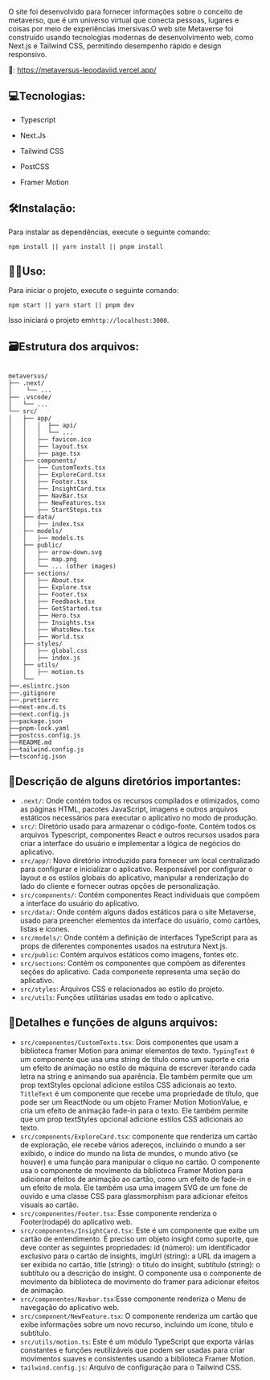 <p>O site foi desenvolvido para fornecer informações sobre o conceito de metaverso, que é um universo virtual que conecta pessoas, lugares e coisas por meio de experiências imersivas.O web site Metaverse foi construído usando tecnologias modernas de desenvolvimento web, como Next.js e Tailwind CSS, permitindo desempenho rápido e design responsivo.</p>

🔗: <a href="https://metaversus-leoodaviid.vercel.app/">https://metaversus-leoodaviid.vercel.app/</a>

## 💻Tecnologias:

- Typescript

- Next.Js

- Tailwind CSS

- PostCSS

- Framer Motion

## 🛠️Instalação:

Para instalar as dependências, execute o seguinte comando:

```
npm install || yarn install || pnpm install
```

## 🧑‍💻Uso:

Para iniciar o projeto, execute o seguinte comando:

```
npm start || yarn start || pnpm dev
```

Isso iniciará o projeto em`http://localhost:3000`.

## 🗃️Estrutura dos arquivos:

```

metaversus/
├── .next/
│    └── ...
├── .vscode/
│	└── ...
└── src/
│   ├── app/
│   │   │  ├── api/
│   │   │  └── ...
│   │   ├── favicon.ico
│   │   ├── layout.tsx
│   │   ├── page.tsx
│   ├── components/
│   │   ├── CustomTexts.tsx
│   │   ├── ExploreCard.tsx
│   │   ├── Footer.tsx
│   │   ├── InsightCard.tsx
│   │   ├── NavBar.tsx
│   │   ├── NewFeatures.tsx
│   │   ├── StartSteps.tsx
│   ├── data/
│   │   ├── index.tsx
│   ├── models/
│   │   ├── models.ts
│   ├── public/
│   │   ├── arrow-down.svg
│   │   ├── map.png
│   │   └── ... (other images)
│   ├── sections/
│   │   ├── About.tsx
│   │   ├── Explore.tsx
│   │   ├── Footer.tsx
│   │   ├── Feedback.tsx
│   │   ├── GetStarted.tsx
│   │   ├── Hero.tsx
│   │   ├── Insights.tsx
│   │   ├── WhatsNew.tsx
│   │   ├── World.tsx
│   ├── styles/
│   │   ├── global.css
│   │   ├── index.js
│   ├── utils/
│   │   ├── motion.ts
│	└──
├──.eslintrc.json
├──.gitignore
├──.prettierrc
├──next-env.d.ts
├──next.config.js
├──package.json
├──pnpm-lock.yaml
├──postcss.config.js
├──README.md
├──tailwind.config.js
├──tsconfig.json
```

## 🔑Descrição de alguns diretórios importantes:

- `.next/`: Onde contém todos os recursos compilados e otimizados, como as páginas HTML, pacotes JavaScript, imagens e outros arquivos estáticos necessários para executar o aplicativo no modo de produção.
- `src/`: Diretório usado para armazenar o código-fonte. Contém todos os arquivos Typescript, componentes React e outros recursos usados para criar a interface do usuário e implementar a lógica de negócios do aplicativo.
- `src/app/`: Novo diretório introduzido para fornecer um local centralizado para configurar e inicializar o aplicativo. Responsável por configurar o layout e os estilos globais do aplicativo, manipular a renderização do lado do cliente e fornecer outras opções de personalização.
- `src/components/`: Contém componentes React individuais que compõem a interface do usuário do aplicativo.
- `src/data/`: Onde contém alguns dados estáticos para o site Metaverse, usado para preencher elementos da interface do usuário, como cartões, listas e ícones.
- `src/models/`: Onde contém a definição de interfaces TypeScript para as props de diferentes componentes usados na estrutura Next.js.
- `src/public`: Contém arquivos estáticos como imagens, fontes etc.
- `src/sections`: Contém os componentes que compõem as diferentes seções do aplicativo. Cada componente representa uma seção do aplicativo.
- `src/styles`: Arquivos CSS e relacionados ao estilo do projeto.
- `src/utils`: Funções utilitárias usadas em todo o aplicativo.

## 🧰Detalhes e funções de alguns arquivos:

- `src/componentes/CustomTexts.tsx`: Dois componentes que usam a biblioteca framer Motion para animar elementos de texto. `TypingText` é um componente que usa uma string de título como um suporte e cria um efeito de animação no estilo de máquina de escrever iterando cada letra na string e animando sua aparência. Ele também permite que um prop textStyles opcional adicione estilos CSS adicionais ao texto. `TitleText` é um componente que recebe uma propriedade de título, que pode ser um ReactNode ou um objeto Framer Motion MotionValue, e cria um efeito de animação fade-in para o texto. Ele também permite que um prop textStyles opcional adicione estilos CSS adicionais ao texto.
- `src/components/ExploreCard.tsx`: componente que renderiza um cartão de exploração, ele recebe vários adereços, incluindo o mundo a ser exibido, o índice do mundo na lista de mundos, o mundo ativo (se houver) e uma função para manipular o clique no cartão. O componente usa o componente de movimento da biblioteca Framer Motion para adicionar efeitos de animação ao cartão, como um efeito de fade-in e um efeito de mola. Ele também usa uma imagem SVG de um fone de ouvido e uma classe CSS para glassmorphism para adicionar efeitos visuais ao cartão.
- `src/componentes/Footer.tsx`: Esse componente renderiza o Footer(rodapé) do aplicativo web.
- `src/componentes/InsightCard.tsx`: Este é um componente que exibe um cartão de entendimento. É preciso um objeto insight como suporte, que deve conter as seguintes propriedades: id (número): um identificador exclusivo para o cartão de insights, imgUrl (string): a URL da imagem a ser exibida no cartão, title (string): o título do insight, subtítulo (string): o subtítulo ou a descrição do insight.
  O componente usa o componente de movimento da biblioteca de movimento do framer para adicionar efeitos de animação.
- `src/componentes/Navbar.tsx`:Esse componente renderiza o Menu de navegação do aplicativo web.
- `src/component/NewFeature.tsx`: O componente renderiza um cartão que exibe informações sobre um novo recurso, incluindo um ícone, título e subtítulo.
- `src/utils/motion.ts`: Este é um módulo TypeScript que exporta várias constantes e funções reutilizáveis que podem ser usadas para criar movimentos suaves e consistentes usando a biblioteca Framer Motion.
- `tailwind.config.js`: Arquivo de configuração para o Tailwind CSS.
